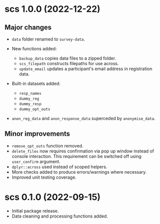 # scs 1.0.0 (2022-12-22)

## Major changes

* `data` folder renamed to `survey-data`.

* New functions added: 
   * `backup_data` copies data files to a zipped folder.
   * `scs_filepath` constructs filepaths for use across.
   * `update_email` updates a participant's email address in registration data.
   
* Built-in datasets added: 
   * `resp_names`
   * `dummy_reg`
   * `dummy_resp`
   * `dummy_opt_outs`

* `anon_reg_data` and `anon_response_data` superceded by `anonymise_data`.


## Minor improvements

* `remove_opt_outs` function removed.
* `delete_files` now requires confirmation via pop up window instead of console interaction. This requirement can be switched off using `user_confirm` argument.
* `dplyr::across` used instead of scoped helpers.
* More checks added to produce errors/warnings where necessary.
* Improved unit testing coverage.


# scs 0.1.0 (2022-09-15)

* Initial package release.
* Data cleaning and processing functions added.
